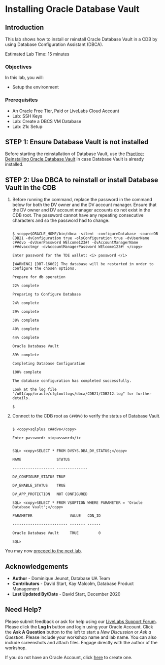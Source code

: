 # Installing Oracle Database Vault

## Introduction
This lab shows how to install or reinstall Oracle Database Vault in a CDB by using Database Configuration Assistant (DBCA).


Estimated Lab Time: 15 minutes

### Objectives
In this lab, you will:
* Setup the environment

### Prerequisites

* An Oracle Free Tier, Paid or LiveLabs Cloud Account
* Lab: SSH Keys
* Lab: Create a DBCS VM Database
* Lab: 21c Setup


## **STEP 1:** Ensure Database Vault is not installed

Before starting the reinstallation of Database Vault, use the [Practice: Deinstalling Oracle Database Vault](https://oracle.github.io/learning-library/data-management-library/database/21c/fundamentals/workshops/freetier/index.html?lab=lab-uninstall-db-vault) in case Database Vault is already installed.

## **STEP 2:** Use DBCA to reinstall or install Database Vault in the CDB

1. Before running the command, replace the password in the command below for both the DV owner and the DV account manager. Ensure that the DV owner and DV account manager accounts do not exist in the CDB root. The password cannot have any repeating consecutive characters and so the password had to change.


    ```

    $ <copy>$ORACLE_HOME/bin/dbca -silent -configureDatabase -sourceDB CDB21 -dvConfiguration true -olsConfiguration true -dvUserName c##dvo -dvUserPassword WElcome123#! -dvAccountManagerName c##dvacctmgr -dvAccountManagerPassword WElcome123#! </copy>

    Enter password for the TDE wallet: <i> password </i>

    [WARNING] [DBT-16002] The database will be restarted in order to configure the chosen options.

    Prepare for db operation

    22% complete

    Preparing to Configure Database

    24% complete

    29% complete

    38% complete

    40% complete

    44% complete

    Oracle Database Vault

    89% complete

    Completing Database Configuration

    100% complete

    The database configuration has completed successfully.

    Look at the log file "/u01/app/oracle/cfgtoollogs/dbca/CDB21/CDB212.log" for further details.

    $

    ```

2. Connect to the CDB root as `C##DVO` to verify the status of Database Vault.


    ```

    $ <copy>sqlplus c##dvo</copy>

    Enter password: <i>password</i>
    ```
    ```

    SQL> <copy>SELECT * FROM DVSYS.DBA_DV_STATUS;</copy>

    NAME                STATUS

    ------------------- --------------

    DV_CONFIGURE_STATUS TRUE

    DV_ENABLE_STATUS    TRUE

    DV_APP_PROTECTION   NOT CONFIGURED

    SQL> <copy>SELECT * FROM V$OPTION WHERE PARAMETER = 'Oracle Database Vault';</copy>

    PARAMETER                 VALUE   CON_ID

    ------------------------- ------- ------

    Oracle Database Vault     TRUE         0

    SQL>

    ```

You may now [proceed to the next lab](#next).


## Acknowledgements
* **Author** - Dominique Jeunot, Database UA Team
* **Contributors** -  David Start, Kay Malcolm, Database Product Management
* **Last Updated By/Date** -  David Start, December 2020

## Need Help?
Please submit feedback or ask for help using our [LiveLabs Support Forum](https://community.oracle.com/tech/developers/categories/database-19c). Please click the **Log In** button and login using your Oracle Account. Click the **Ask A Question** button to the left to start a *New Discussion* or *Ask a Question*.  Please include your workshop name and lab name.  You can also include screenshots and attach files.  Engage directly with the author of the workshop.

If you do not have an Oracle Account, click [here](https://profile.oracle.com/myprofile/account/create-account.jspx) to create one.
